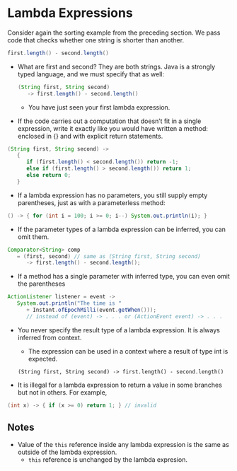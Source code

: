 # Lambda Expressions

Consider again the sorting example from the preceding section. We pass code that checks whether one string is shorter than another.

```java
first.length() - second.length()
```

* What are first and second? They are both strings. Java is a strongly typed language, and we must specify that as well:
    ```java
    (String first, String second)
       -> first.length() - second.length()
    ```
    * You have just seen your first lambda expression.

* If the code carries out a computation that doesn’t fit in a single expression, write it exactly like you would have written a method: enclosed in {} and with explicit return statements.
```java
(String first, String second) ->
   {
      if (first.length() < second.length()) return -1;
      else if (first.length() > second.length()) return 1;
      else return 0;
   }
```

* If a lambda expression has no parameters, you still supply empty parentheses, just as with a parameterless method:
```java
() -> { for (int i = 100; i >= 0; i--) System.out.println(i); }
```

* If the parameter types of a lambda expression can be inferred, you can omit them.
```java
Comparator<String> comp
   = (first, second) // same as (String first, String second)
      -> first.length() - second.length();
```

* If a method has a single parameter with inferred type, you can even omit the parentheses

```java
ActionListener listener = event ->
   System.out.println("The time is " 
      + Instant.ofEpochMilli(event.getWhen()));
      // instead of (event) -> . . . or (ActionEvent event) -> . . .
```

* You never specify the result type of a lambda expression. It is always inferred from context. 
    * The expression can be used in a context where a result of type int is expected.
    ```
    (String first, String second) -> first.length() - second.length()
    ```

* It is illegal for a lambda expression to return a value in some branches but not in others. For example, 
```java
(int x) -> { if (x >= 0) return 1; } // invalid
```

## Notes

* Value of the `this` reference inside any lambda expression is the same as outside of the lambda expression.
    * `this` reference is unchanged by the lambda expresion.
    